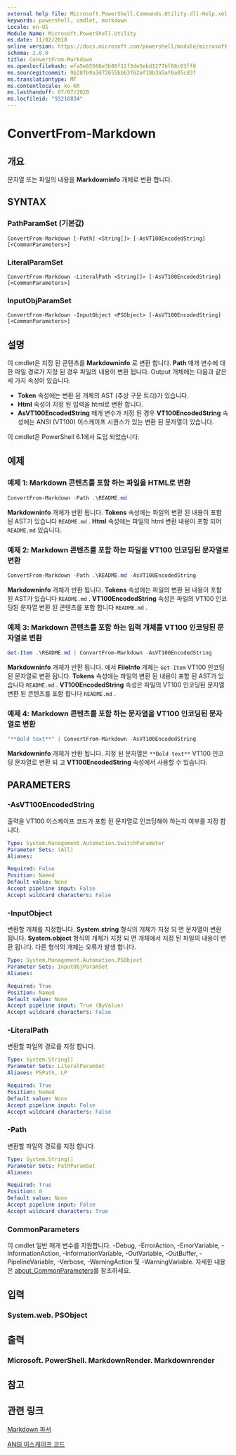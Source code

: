 ```yaml
---
external help file: Microsoft.PowerShell.Commands.Utility.dll-Help.xml
keywords: powershell, cmdlet, markdown
Locale: en-US
Module Name: Microsoft.PowerShell.Utility
ms.date: 11/02/2018
online version: https://docs.microsoft.com/powershell/module/microsoft.powershell.utility/convertfrom-markdown?view=powershell-6&WT.mc_id=ps-gethelp
schema: 2.0.0
title: ConvertFrom-Markdown
ms.openlocfilehash: efa5e65566e3b80f12f3de5ebd1277bf68c03ff0
ms.sourcegitcommit: 9b28fb9a3d72655bb63f62af18b3a5af6a05cd3f
ms.translationtype: MT
ms.contentlocale: ko-KR
ms.lasthandoff: 07/07/2020
ms.locfileid: "93216834"
---
```

# ConvertFrom-Markdown

## 개요
문자열 또는 파일의 내용을 **Markdowninfo** 개체로 변환 합니다.

## SYNTAX

### PathParamSet (기본값)

```
ConvertFrom-Markdown [-Path] <String[]> [-AsVT100EncodedString] [<CommonParameters>]
```

### LiteralParamSet

```
ConvertFrom-Markdown -LiteralPath <String[]> [-AsVT100EncodedString] [<CommonParameters>]
```

### InputObjParamSet

```
ConvertFrom-Markdown -InputObject <PSObject> [-AsVT100EncodedString] [<CommonParameters>]
```

## 설명

이 cmdlet은 지정 된 콘텐츠를 **Markdowninfo** 로 변환 합니다. **Path** 매개 변수에 대 한 파일 경로가 지정 된 경우 파일의 내용이 변환 됩니다. Output 개체에는 다음과 같은 세 가지 속성이 있습니다.

- **Token** 속성에는 변환 된 개체의 AST (추상 구문 트리)가 있습니다.
- **Html** 속성이 지정 된 입력을 html로 변환 합니다.
- **AsVT100EncodedString** 매개 변수가 지정 된 경우 **VT100EncodedString** 속성에는 ANSI (VT100) 이스케이프 시퀀스가 있는 변환 된 문자열이 있습니다.

이 cmdlet은 PowerShell 6.1에서 도입 되었습니다.

## 예제

### 예제 1: Markdown 콘텐츠를 포함 하는 파일을 HTML로 변환

```powershell
ConvertFrom-Markdown -Path .\README.md
```

**Markdowninfo** 개체가 반환 됩니다. **Tokens** 속성에는 파일의 변환 된 내용이 포함 된 AST가 있습니다 `README.md` . **Html** 속성에는 파일의 html 변환 내용이 포함 되어 `README.md` 있습니다.

### 예제 2: Markdown 콘텐츠를 포함 하는 파일을 VT100 인코딩된 문자열로 변환

```powershell
ConvertFrom-Markdown -Path .\README.md -AsVT100EncodedString
```

**Markdowninfo** 개체가 반환 됩니다. **Tokens** 속성에는 파일의 변환 된 내용이 포함 된 AST가 있습니다 `README.md` . **VT100EncodedString** 속성은 파일의 VT100 인코딩된 문자열 변환 된 콘텐츠를 포함 합니다 `README.md` .

### 예제 3: Markdown 콘텐츠를 포함 하는 입력 개체를 VT100 인코딩된 문자열로 변환

```powershell
Get-Item .\README.md | ConvertFrom-Markdown -AsVT100EncodedString
```

**Markdowninfo** 개체가 반환 됩니다. 에서 **FileInfo** 개체는 `Get-Item` VT100 인코딩된 문자열로 변환 됩니다. **Tokens** 속성에는 파일의 변환 된 내용이 포함 된 AST가 있습니다 `README.md` . **VT100EncodedString** 속성은 파일의 VT100 인코딩된 문자열 변환 된 콘텐츠를 포함 합니다 `README.md` .

### 예제 4: Markdown 콘텐츠를 포함 하는 문자열을 VT100 인코딩된 문자열로 변환

```powershell
"**Bold text**" | ConvertFrom-Markdown -AsVT100EncodedString
```

**Markdowninfo** 개체가 반환 됩니다. 지정 된 문자열은 `**Bold text**` VT100 인코딩 문자열로 변환 되 고 **VT100EncodedString** 속성에서 사용할 수 있습니다.

## PARAMETERS

### -AsVT100EncodedString

출력을 VT100 이스케이프 코드가 포함 된 문자열로 인코딩해야 하는지 여부를 지정 합니다.

```yaml
Type: System.Management.Automation.SwitchParameter
Parameter Sets: (All)
Aliases:

Required: False
Position: Named
Default value: None
Accept pipeline input: False
Accept wildcard characters: False
```

### -InputObject

변환할 개체를 지정합니다. **System.string** 형식의 개체가 지정 되 면 문자열이 변환 됩니다. **System.object** 형식의 개체가 지정 되 면 개체에서 지정 된 파일의 내용이 변환 됩니다. 다른 형식의 개체는 오류가 발생 합니다.

```yaml
Type: System.Management.Automation.PSObject
Parameter Sets: InputObjParamSet
Aliases:

Required: True
Position: Named
Default value: None
Accept pipeline input: True (ByValue)
Accept wildcard characters: False
```

### -LiteralPath

변환할 파일의 경로를 지정 합니다.

```yaml
Type: System.String[]
Parameter Sets: LiteralParamSet
Aliases: PSPath, LP

Required: True
Position: Named
Default value: None
Accept pipeline input: False
Accept wildcard characters: False
```

### -Path

변환할 파일의 경로를 지정 합니다.

```yaml
Type: System.String[]
Parameter Sets: PathParamSet
Aliases:

Required: True
Position: 0
Default value: None
Accept pipeline input: False
Accept wildcard characters: True
```

### CommonParameters

이 cmdlet 일반 매개 변수를 지원합니다. -Debug, -ErrorAction, -ErrorVariable, -InformationAction, -InformationVariable, -OutVariable, -OutBuffer, -PipelineVariable, -Verbose, -WarningAction 및 -WarningVariable. 자세한 내용은 [about_CommonParameters](https://go.microsoft.com/fwlink/?LinkID=113216)를 참조하세요.

## 입력

### System.web. PSObject

## 출력

### Microsoft. PowerShell. MarkdownRender. Markdownrender

## 참고

## 관련 링크

[Markdown 파서](https://github.com/lunet-io/markdig)

[ANSI 이스케이프 코드](https://wikipedia.org/wiki/ANSI_escape_code)
